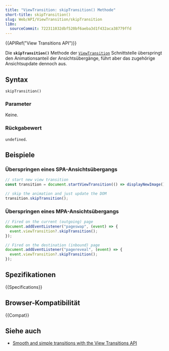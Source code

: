 ```yaml
---
title: "ViewTransition: skipTransition() Methode"
short-title: skipTransition()
slug: Web/API/ViewTransition/skipTransition
l10n:
  sourceCommit: 722311032dbf520bf6aeba3d1f432aca38779ffd
---
```


{{APIRef("View Transitions API")}}

Die **`skipTransition()`** Methode der [`ViewTransition`](/de/docs/Web/API/ViewTransition) Schnittstelle überspringt den Animationsanteil der Ansichtsübergänge, führt aber das zugehörige Ansichtsupdate dennoch aus.

## Syntax

```js-nolint
skipTransition()
```

### Parameter

Keine.

### Rückgabewert

`undefined`.

## Beispiele

### Überspringen eines SPA-Ansichtsübergangs

```js
// start new view transition
const transition = document.startViewTransition(() => displayNewImage());

// skip the animation and just update the DOM
transition.skipTransition();
```

### Überspringen eines MPA-Ansichtsübergangs

```js
// Fired on the current (outgoing) page
document.addEventListener("pageswap", (event) => {
  event.viewTransition?.skipTransition();
});

// Fired on the destination (inbound) page
document.addEventListener("pagereveal", (event) => {
  event.viewTransition?.skipTransition();
});
```

## Spezifikationen

{{Specifications}}

## Browser-Kompatibilität

{{Compat}}

## Siehe auch

- [Smooth and simple transitions with the View Transitions API](https://developer.chrome.com/docs/web-platform/view-transitions/)
